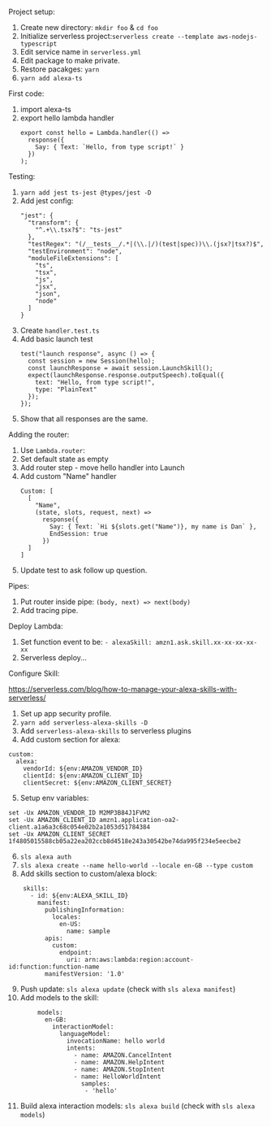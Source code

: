 
Project setup:

1. Create new directory: `mkdir foo` & `cd foo`
2. Initialize serverless project:`serverless create --template aws-nodejs-typescript`
3. Edit service name in `serverless.yml`
4. Edit package to make private.
5. Restore pacakges: `yarn`
6. `yarn add alexa-ts`

First code:
1. import alexa-ts
2. export hello lambda handler
    ```
    export const hello = Lambda.handler(() =>
      response({
        Say: { Text: `Hello, from type script!` }
      })
    );
    ```

Testing:
1. `yarn add jest ts-jest @types/jest -D`
2. Add jest config:
    ```
    "jest": {
      "transform": {
        "^.+\\.tsx?$": "ts-jest"
      },
      "testRegex": "(/__tests__/.*|(\\.|/)(test|spec))\\.(jsx?|tsx?)$",
      "testEnvironment": "node",
      "moduleFileExtensions": [
        "ts",
        "tsx",
        "js",
        "jsx",
        "json",
        "node"
      ]
    }
    ```
3. Create `handler.test.ts`
4. Add basic launch test
    ```
    test("launch response", async () => {
      const session = new Session(hello);
      const launchResponse = await session.LaunchSkill();
      expect(launchResponse.response.outputSpeech).toEqual({
        text: "Hello, from type script!",
        type: "PlainText"
      });
    });
    ```
5. Show that all responses are the same.

Adding the router:
1. Use `Lambda.router`:
2. Set default state as empty
3. Add router step - move hello handler into Launch
4. Add custom "Name" handler
    ```
    Custom: [
      [
        "Name",
        (state, slots, request, next) =>
          response({
            Say: { Text: `Hi ${slots.get("Name")}, my name is Dan` },
            EndSession: true
          })
      ]
    ]
    ```
5. Update test to ask follow up question.

Pipes:
1. Put router inside pipe: `(body, next) => next(body)`
2. Add tracing pipe.

Deploy Lambda:

1. Set function event to be: `- alexaSkill: amzn1.ask.skill.xx-xx-xx-xx-xx`
1. Serverless deploy...

Configure Skill:

https://serverless.com/blog/how-to-manage-your-alexa-skills-with-serverless/
1. Set up app security profile.
2. `yarn add serverless-alexa-skills -D`
3. Add `serverless-alexa-skills` to serverless plugins
4. Add custom section for alexa:
```
custom:
  alexa:
    vendorId: ${env:AMAZON_VENDOR_ID}
    clientId: ${env:AMAZON_CLIENT_ID}
    clientSecret: ${env:AMAZON_CLIENT_SECRET}
```
5. Setup env variables:
```
set -Ux AMAZON_VENDOR_ID M2MP3B84J1FVM2
set -Ux AMAZON_CLIENT_ID amzn1.application-oa2-client.a1a6a3c68c054e02b2a1053d51784384
set -Ux AMAZON_CLIENT_SECRET 1f4805015588cb05a22ea202ccb8d4518e243a30542be74da995f234e5eecbe2
```
6. `sls alexa auth`
7. `sls alexa create --name hello-world --locale en-GB --type custom`
8. Add skills section to custom/alexa block:
```
    skills:
      - id: ${env:ALEXA_SKILL_ID}
        manifest:
          publishingInformation:
            locales:
              en-US:
                name: sample
          apis:
            custom:
              endpoint:
                uri: arn:aws:lambda:region:account-id:function:function-name
          manifestVersion: '1.0'
```
9. Push update: `sls alexa update` (check with `sls alexa manifest`)
10. Add models to the skill:
```
        models:
          en-GB:
            interactionModel:
              languageModel:
                invocationName: hello world
                intents:
                  - name: AMAZON.CancelIntent
                  - name: AMAZON.HelpIntent
                  - name: AMAZON.StopIntent
                  - name: HelloWorldIntent
                    samples:
                     - 'hello'
```

11. Build alexa interaction models: `sls alexa build` (check with `sls alexa models`)
